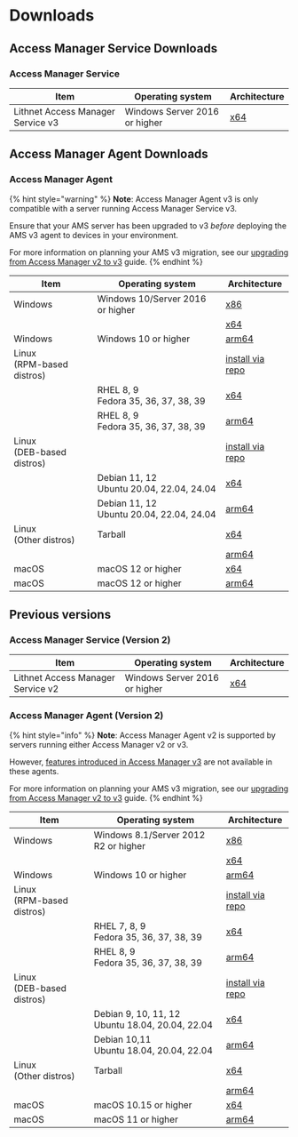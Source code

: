 # Downloads

## Access Manager Service Downloads

### Access Manager Service
| Item | Operating system | Architecture |
| --- | --- | --- |
| Lithnet Access Manager Service v3 | Windows Server 2016 or higher | [x64](https://packages.lithnet.io/win/access-manager-service/v3.0/x64/stable)  |

## Access Manager Agent Downloads

### Access Manager Agent
{% hint style="warning" %}
**Note**: Access Manager Agent v3 is only compatible with a server running Access Manager Service v3.

Ensure that your AMS server has been upgraded to v3 *before* deploying the AMS v3 agent to devices in your environment.

For more information on planning your AMS v3 migration, see our [upgrading from Access Manager v2 to v3](./upgrading-from-v2.md) guide.
{% endhint %}

| Item | Operating system | Architecture |
| --- | --- | --- |
| Windows | Windows 10/Server 2016 or higher | [x86](https://packages.lithnet.io/win/access-manager-agent/v3.0/x86/stable) |
| | | [x64](https://packages.lithnet.io/win/access-manager-agent/v3.0/x64/stable)  |
| Windows | Windows 10 or higher | [arm64](https://packages.lithnet.io/win/access-manager-agent/v3.0/arm64/stable) |
| Linux<br>(RPM-based distros) || [install via repo](./installing-the-access-manager-agent/installing-the-access-manager-agent-linux.md#installing-the-agent-on-red-hat-using-the-lithnet-repo) |
| | RHEL 8, 9<br>Fedora 35, 36, 37, 38, 39 | [x64](https://packages.lithnet.io/linux/rpm/prod/packages/access-manager-agent/v3.0/x64/stable) |
| | RHEL 8, 9<br>Fedora 35, 36, 37, 38, 39| [arm64](https://packages.lithnet.io/linux/rpm/prod/packages/access-manager-agent/v3.0/arm64/stable) |
| Linux<br>(DEB-based distros)  || [install via repo](./installing-the-access-manager-agent/installing-the-access-manager-agent-linux.md#installing-the-agent-on-debian-using-the-lithnet-repo) |
| | Debian 11, 12<br> Ubuntu 20.04, 22.04, 24.04 | [x64](https://packages.lithnet.io/linux/deb/prod/packages/access-manager-agent/v3.0/x64/stable) |
| | Debian 11, 12<br> Ubuntu 20.04, 22.04, 24.04 | [arm64](https://packages.lithnet.io/linux/deb/prod/packages/access-manager-agent/v3.0/arm64/stable) |
| Linux<br> (Other distros) | Tarball | [x64](https://packages.lithnet.io/linux/tar/packages/access-manager-agent/v3.0/x64/stable) | 
| | | [arm64](https://packages.lithnet.io/linux/tar/packages/access-manager-agent/v3.0/arm64/stable) |
| macOS | macOS 12 or higher | [x64](https://packages.lithnet.io/macos/access-manager-agent/v3.0/x64/stable) |
| macOS | macOS 12 or higher | [arm64](https://packages.lithnet.io/macos/access-manager-agent/v3.0/arm64/stable) |

## Previous versions

### Access Manager Service (Version 2)
| Item | Operating system | Architecture |
| --- | --- | --- |
| Lithnet Access Manager Service v2 | Windows Server 2016 or higher | [x64](https://packages.lithnet.io/win/access-manager-service/v2.0/x64/stable)  |


### Access Manager Agent (Version 2)

{% hint style="info" %}
**Note**: Access Manager Agent v2 is supported by servers running either Access Manager v2 or v3.

However, [features introduced in Access Manager v3](../whats-new.md) are not available in these agents.

For more information on planning your AMS v3 migration, see our [upgrading from Access Manager v2 to v3](./upgrading-from-v2.md) guide.
{% endhint %}

| Item | Operating system | Architecture |
| --- | --- | --- |
| Windows | Windows 8.1/Server 2012 R2 or higher | [x86](https://packages.lithnet.io/win/access-manager-agent/v2.0/x86/stable) |
| | | [x64](https://packages.lithnet.io/win/access-manager-agent/v2.0/x64/stable)  |
| Windows | Windows 10 or higher | [arm64](https://packages.lithnet.io/win/access-manager-agent/v2.0/arm64/stable) |
| Linux<br>(RPM-based distros) || [install via repo](./installing-the-access-manager-agent/installing-the-access-manager-agent-linux.md#installing-the-agent-on-red-hat-using-the-lithnet-repo) |
| | RHEL 7, 8, 9<br>Fedora 35, 36, 37, 38, 39 | [x64](https://packages.lithnet.io/linux/rpm/prod/packages/access-manager-agent/v2.0/x64/stable) |
| | RHEL 8, 9<br>Fedora 35, 36, 37, 38, 39| [arm64](https://packages.lithnet.io/linux/rpm/prod/packages/access-manager-agent/v2.0/arm64/stable) |
| Linux<br>(DEB-based distros)  || [install via repo](./installing-the-access-manager-agent/installing-the-access-manager-agent-linux.md#installing-the-agent-on-debian-using-the-lithnet-repo) |
| | Debian 9, 10, 11, 12 <br> Ubuntu 18.04, 20.04, 22.04 | [x64](https://packages.lithnet.io/linux/deb/prod/packages/access-manager-agent/v2.0/x64/stable) |
| | Debian 10,11<br> Ubuntu 18.04, 20.04, 22.04| [arm64](https://packages.lithnet.io/linux/deb/prod/packages/access-manager-agent/v2.0/arm64/stable) |
| Linux<br> (Other distros) | Tarball | [x64](https://packages.lithnet.io/linux/tar/packages/access-manager-agent/v2.0/x64/stable) | 
| | | [arm64](https://packages.lithnet.io/linux/tar/packages/access-manager-agent/v2.0/arm64/stable) |
| macOS | macOS 10.15 or higher | [x64](https://packages.lithnet.io/macos/access-manager-agent/v2.0/x64/stable) |
| macOS | macOS 11 or higher | [arm64](https://packages.lithnet.io/macos/access-manager-agent/v2.0/arm64/stable) |
